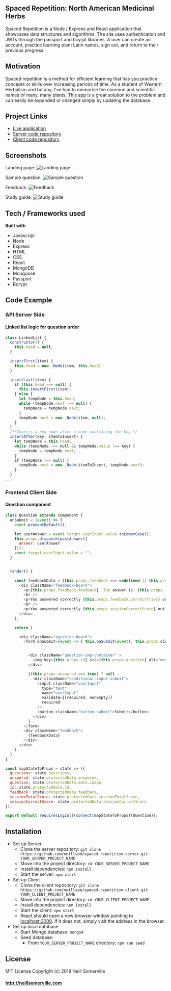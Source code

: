 
## Spaced Repetition: North American Medicinal Herbs

Spaced Repetition is a Node / Express and React application that showcases data structures and algorithms. The site uses authentication and JWTs through the passport and bcyrpt libraries. A user can create an account, practice learning plant Latin names, sign out, and return to their previous progress.

## Motivation
Spaced repetition is a method for efficient learning that has you practice concepts or skills over increasing periods of time. As a student of Western Herbalism and botany, I've had to memorize the common and scientific names of many, many plants. This app is a great solution to the problem and can easily be expanded or changed simply by updating the database. 

## Project Links
- [Live application](https://name-that-plant.herokuapp.com/)
- [Server code repository](https://github.com/neillsom/spaced-repetition-server) 
- [Client code repository](https://github.com/neillsom/spaced-repetition-client)

## Screenshots
Landing page:
![Landing page](https://s3-us-west-2.amazonaws.com/neillsomerville/name-that-plant/2018-08-13_16-32-39.jpg "Landing page")

Sample question:
![Sample question](https://s3-us-west-2.amazonaws.com/neillsomerville/name-that-plant/2018-08-13_16-33-49.jpg "Sample question")

Feedback:
![Feedback](https://s3-us-west-2.amazonaws.com/neillsomerville/name-that-plant/2018-08-13_16-35-40.jpg "Feedback")

Study guide:
![Study guide](https://s3-us-west-2.amazonaws.com/neillsomerville/name-that-plant/2018-08-13_16-37-30.jpg "Study guide")

## Tech / Frameworks used
<b>Built with</b>
- Javascript 
- Node
- Express
- HTML
- CSS
- React
- MongoDB
- Mongoose
- Passport
- Bcrypt

## Code Example
### API Server Side
#### Linked list logic for question order
```javascript
class LinkedList {
  constructor() {
    this.head = null;
  }

  insertFirst(item) {
    this.head = new _Node(item, this.head);
  }

  insertLast(item) {
    if (this.head === null) {
      this.insertFirst(item);
    } else {
      let tempNode = this.head;
      while (tempNode.next !== null) {
        tempNode = tempNode.next;
      }
      tempNode.next = new _Node(item, null);
    }
  }
  /**Inserts a new node after a node containing the key */
  insertAfter(key, itemToInsert) {
    let tempNode = this.head;
    while (tempNode !== null && tempNode.value !== key) {
      tempNode = tempNode.next;
    }
    if (tempNode !== null) {
      tempNode.next = new _Node(itemToInsert, tempNode.next);
    }
  }
...
```

### Frontend Client Side
#### Question component
```javascript
class Question extends Component {
  onSubmit = (event) => {
    event.preventDefault();

    let userAnswer = event.target.userInput.value.toLowerCase();
    this.props.dispatch(postAnswer({
      answer: userAnswer
    }));
    event.target.userInput.value = "";
  }


  render() {

    const feedbackData = (this.props.feedback === undefined || this.props.answered === false) ? null : (
      <div className="feedback-board">
        <p>{this.props.feedback.feedback}. The answer is: {this.props.feedback.answer}</p>
        <br />
        <p>You answered correctly {this.props.feedback.correctTries} out of {this.props.feedback.totalTries} guesses for this card</p>
        <br />
        <p>You answered correctly {this.props.sessionCorrectScore} out of {this.props.sessionTotalScore} guesses for this session</p>
      </div>
    );

    return (

      <div className="question-board">
        <form onSubmit={event => { this.onSubmit(event), this.props.dispatch(toggleAnswered()) }}>


          <div className="question-img-container" >
            <img key={this.props.id} src={this.props.question} alt="medicinal herbs" />
          </div>

          {(this.props.answered === true) ? null :
            <div className="conditional-input-submit">
              <input className="userInput"
                type="text"
                name="userInput"
                validate={[required, nonEmpty]}
                required
              />
              <button className="button-submit">Submit</button>
            </div>
          }
        </form>
        <div className="feedback">
          {feedbackData}
        </div>
      </div>
    )
  }
}

const mapStateToProps = state => ({
  questions: state.questions,
  answered: state.protectedData.answered,
  question: state.protectedData.data.image,
  id: state.protectedData.id,
  feedback: state.protectedData.feedback,
  sessionTotalScore: state.protectedData.sessionTotalScore,
  sessionCorrectScore: state.protectedData.sessionCorrectScore
});

export default requiresLogin()(connect(mapStateToProps)(Question));
```

## Installation
- Set up Server
  - Clone the server repository: `git clone https://github.com/neillsom/spaced-repetition-server.git YOUR_SERVER_PROJECT_NAME`
  - Move into the project directory: `cd YOUR_SERVER_PROJECT_NAME`
  - Install dependencies: `npm install`
  - Start the server: `npm start`
- Set up Client
  - Clone the client repository: `git clone https://github.com/neillsom/spaced-repetition-client.git YOUR_CLIENT_PROJECT_NAME`
  - Move into the project directory: `cd YOUR_CLIENT_PROJECT_NAME`
  - Install dependencies: `npm install`
  - Start the client: `npm start`
  - React should open a new browser window pointing to [localhost:3000](localhost:3000). If it does not, simply visit the address in the browser. 
- Set up local database
  - Start Mongo database: `mongod`
  - Seed database:
    - From `YOUR_SERVER_PROJECT_NAME` directory: `npm run seed`

## License
MIT License
Copyright (c) 2018 Neill Somerville

#### http://neillsomerville.com